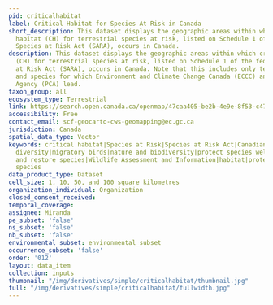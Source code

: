 ```yaml
---
pid: criticalhabitat
label: Critical Habitat for Species At Risk in Canada
short_description: This dataset displays the geographic areas within which critical
  habitat (CH) for terrestrial species at risk, listed on Schedule 1 of the federal
  Species at Risk Act (SARA), occurs in Canada.
description: This dataset displays the geographic areas within which critical habitat
  (CH) for terrestrial species at risk, listed on Schedule 1 of the federal Species
  at Risk Act (SARA), occurs in Canada. Note that this includes only terrestrial species
  and species for which Environment and Climate Change Canada (ECCC) and Parks Canada
  Agency (PCA) lead.
taxon_group: all
ecosystem_type: Terrestrial
link: https://search.open.canada.ca/openmap/47caa405-be2b-4e9e-8f53-c478ade2ca74
accessibility: Free
contact_email: scf-geocarto-cws-geomapping@ec.gc.ca
jurisdiction: Canada
spatial_data_type: Vector
keywords: critical habitat|Species at Risk|Species at Risk Act|Canadian Wildlife Service|biological
  diversity|migratory birds|nature and biodiversity|protect species well-being|protect
  and restore species|Wildlife Assessment and Information|habitat|protected species|environment|endangered
  species
data_product_type: Dataset
cell_size: 1, 10, 50, and 100 square kilometres
organization_individual: Organization
closed_consent_received: 
temporal_coverage: 
assignee: Miranda
pe_subset: 'false'
ns_subset: 'false'
nb_subset: 'false'
environmental_subset: environmental_subset
occurrence_subset: 'false'
order: '012'
layout: data_item
collection: inputs
thumbnail: "/img/derivatives/simple/criticalhabitat/thumbnail.jpg"
full: "/img/derivatives/simple/criticalhabitat/fullwidth.jpg"
---
```

